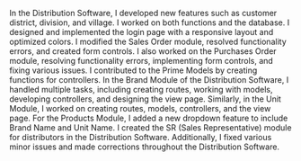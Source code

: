 In the Distribution Software, I developed new features such as customer district, division, and village. I worked on both functions and the database.
I designed and implemented the login page with a responsive layout and optimized colors.
I modified the Sales Order module, resolved functionality errors, and created form controls.
I also worked on the Purchases Order module, resolving functionality errors, implementing form controls, and fixing various issues.
I contributed to the Prime Models by creating functions for controllers.
In the Brand Module of the Distribution Software, I handled multiple tasks, including creating routes, working with models, developing controllers, and designing the view page.
Similarly, in the Unit Module, I worked on creating routes, models, controllers, and the view page.
For the Products Module, I added a new dropdown feature to include Brand Name and Unit Name.
I created the SR (Sales Representative) module for distributors in the Distribution Software.
Additionally, I fixed various minor issues and made corrections throughout the Distribution Software.
